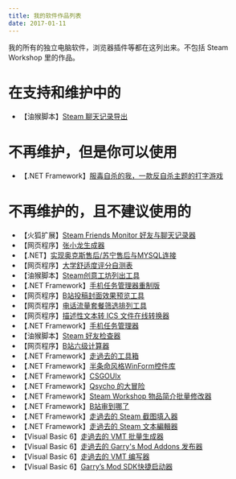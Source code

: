 ```yaml
---
title: 我的软件作品列表
date: 2017-01-11
---
```

我的所有的独立电脑软件，浏览器插件等都在这列出来。不包括 Steam Workshop 里的作品。   

# 在支持和维护中的
- 【油猴脚本】[Steam 聊天记录导出](https://github.com/gordonwalkedby/Steam-Chat-Log-Export)

# 不再维护，但是你可以使用
- 【.NET Framework】[服毒自杀的我，一款反自杀主题的打字游戏](https://github.com/gordonwalkedby/fdzsdw)

# 不再维护的，且不建议使用的
- 【火狐扩展】[Steam Friends Monitor 好友与聊天记录器](/?po=steamfriendsmonitor)
- 【网页程序】[张小龙生成器](/?po=zxlgen)
- 【.NET】[实现奥克斯售后/苏宁售后与MYSQL连接](/?po=porkball)
- 【网页程序】[大学舒适度评分自测表](/?po=university)
- 【油猴脚本】[Steam创意工坊列出工具](/?po=steamworkshoplistout)
- 【.NET Framework】[手机任务管理器重制版](/?po=runtaskmanageronyourphone)
- 【网页程序】[B站投稿封面效果预览工具](/?po=bilibilicoverpreview)
- 【网页程序】[电话流量套餐筛选排列工具](/?po=phone)
- 【网页程序】[描述性文本转 ICS 文件在线转换器](/?po=icsbatch)
- 【.NET Framework】[手机任务管理器](/?po=remotetaskmanager)
- 【油猴脚本】[Steam 好友检查器](/?po=steamfriendschecker)
- 【网页程序】[B站六级计算器](/?po=whenlv6)
- 【.NET Framework】[走過去的工具箱](/?po=oldsoftwares)
- 【.NET Framework】[半条命风格WinForm控件库](/?po=oldsoftwares)
- 【.NET Framework】[CSGOUIx](/?po=oldsoftwares)
- 【.NET Framework】[Qsycho 的大冒险](/?po=oldsoftwares)
- 【.NET Framework】[Steam Workshop 物品简介批量修改器](/?po=oldsoftwares)
- 【.NET Framework】[B站审到哪了](/?po=oldsoftwares)
- 【.NET Framework】[走過去的 Steam 截图填入器](/?po=oldsoftwares)
- 【.NET Framework】[走過去的 Steam 文本編輯器](/?po=oldsoftwares)
- 【Visual Basic 6】[走過去的 VMT 批量生成器](/?po=oldsoftwares)
- 【Visual Basic 6】[走過去的 Garry's Mod Addons 发布器](/?po=oldsoftwares)
- 【Visual Basic 6】[走過去的 VMT 编写器](/?po=oldsoftwares)
- 【Visual Basic 6】[Garry’s Mod SDK快捷启动器](/?po=oldsoftwares)
